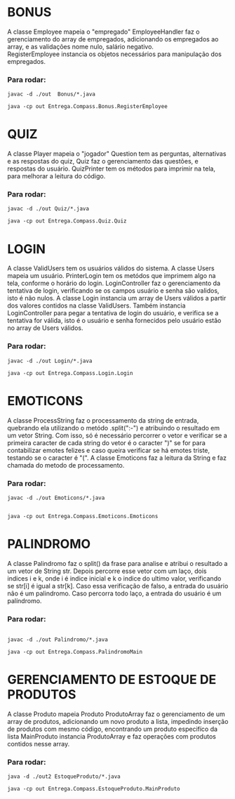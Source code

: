 # BONUS

A classe Employee mapeia o "empregado"
EmployeeHandler faz o gerenciamento do array de empregados, adicionando os empregados ao array, e as validações nome nulo, salário negativo.   
RegisterEmployee instancia os objetos necessários para manipulação dos empregados.

### Para rodar:
```
javac -d ./out  Bonus/*.java 
```
```
java -cp out Entrega.Compass.Bonus.RegisterEmployee 
```



# QUIZ

A classe Player mapeia o "jogador"
Question tem as perguntas, alternativas e as respostas do quiz,
Quiz faz o gerenciamento das questões, e respostas do usuário.
QuizPrinter tem os métodos para imprimir na tela, para melhorar a leitura do código.


### Para rodar:
```
javac -d ./out Quiz/*.java
```
```
java -cp out Entrega.Compass.Quiz.Quiz
```



# LOGIN
A classe ValidUsers tem os usuários válidos do sistema.
A classe Users mapeia um usuário.
PrinterLogin tem os metódos que imprimem algo na tela, conforme o horário do login.
LoginController faz o gerenciamento da tentativa de login, verificando se os campos usuário e senha são validos, isto é não nulos.
A classe Login instancia um array de Users válidos a partir dos valores contidos na classe ValidUsers. Também instancia LoginController para 
pegar a tentativa de login do usuário, e verifica se a tentativa for válida, isto é o usuário e senha fornecidos pelo usuário estão no array de Users válidos.



### Para rodar:
```
javac -d ./out Login/*.java
```
```
java -cp out Entrega.Compass.Login.Login
```




# EMOTICONS

A classe ProcessString faz o processamento da string de entrada, quebrando ela utilizando o metódo .split(":-")
e atribuindo o resultado em um vetor String. Com isso, só é necessário percorrer o vetor e verificar  se a primeira caracter de cada string do vetor é o caracter ")" se for para contabilizar
emotes felizes e caso queira verificar se há emotes triste, testando se o caracter é "(".
A classe Emoticons faz a leitura da String e faz chamada do metodo de processamento.


### Para rodar:

```
javac -d ./out Emoticons/*.java
```
```

java -cp out Entrega.Compass.Emoticons.Emoticons
```



# PALINDROMO

  A classe Palindromo faz o split() da frase para analise e atribui o resultado a um vetor de String str. 
  Depois percorre esse vetor com um laço, dois indices i e k, onde i é indice inicial e k o indice do ultimo valor, verificando se str[i] é igual a str[k].
  Caso essa verificação de falso, a entrada do usuário não é um palindromo.
  Caso percorra todo laço, a entrada do usuário é um palíndromo.



### Para rodar:
```

javac -d ./out Palindromo/*.java
```
```
java -cp out Entrega.Compass.PalindromoMain
```


# GERENCIAMENTO DE ESTOQUE DE PRODUTOS

A classe Produto mapeia Produto
ProdutoArray faz o gerenciamento de um array de produtos, adicionando um novo produto a lista, impedindo inserção de produtos com mesmo código, encontrando um produto especifíco da lista
MainProduto instancia  ProdutoArray e faz operações com produtos contidos nesse array.

### Para rodar:
```
java -d ./out2 EstoqueProduto/*.java
```
```
java -cp out Entrega.Compass.EstoqueProduto.MainProduto 
```

